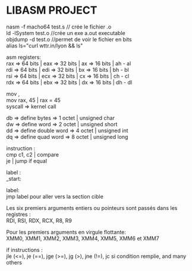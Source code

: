 # LIBASM PROJECT

nasm -f macho64 test.s		// crée le fichier .o  
ld -lSystem test.o			//crée un exe a.out executable  
objdump -d test.o			//permet de voir le fichier en bits  
alias ls="curl wttr.in/lyon && ls"  
  
asm registers:  
rax => 64 bits | eax => 32 bits | ax => 16 bits | ah - al  
rdi => 64 bits | edi => 32 bits | bx => 16 bits | bh - bl  
rsi => 64 bits | ecx => 32 bits | cx => 16 bits | ch - cl  
rdx => 64 bits | ebx => 32 bits | dx => 16 bits | dh - dl  

mov <destination>, <source>  
mov rax, 45 | rax = 45  
syscall => kernel call  
  
db => define bytes       => 1 octet | unsigned char  
dw => define word        => 2 octet | unsigned short  
dd => define double word => 4 octet | unsigned int  
dq => define quad word   => 8 octet | unsigned long  
 
instruction :  
cmp c1, c2   | compare  
je			 | jump if equal  

label :  
_start:  

label:  
	jmp		label pour aller vers la section cible  

Les six premiers arguments entiers ou pointeurs sont passés dans les registres :  
RDI, RSI, RDX, RCX, R8, R9  

Pour les premiers arguments en virgule flottante:  
XMM0, XMM1, XMM2, XMM3, XMM4, XMM5, XMM6 et XMM7  

if instructions :  
jle (<=), je (==), jge (>=), jg (>), jne (!=), jc si condition remplie, and many others  

